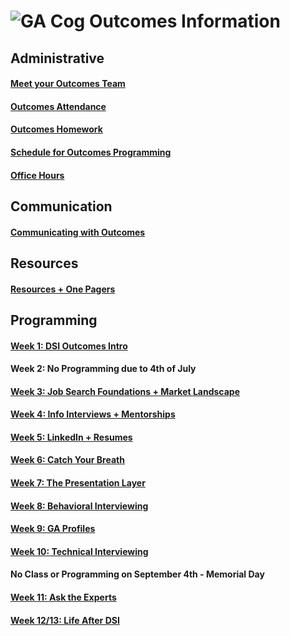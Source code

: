 # ![GA Cog](https://camo.githubusercontent.com/6ce15b81c1f06d716d753a61f5db22375fa684da/68747470733a2f2f67612d646173682e73332e616d617a6f6e6177732e636f6d2f70726f64756374696f6e2f6173736574732f6c6f676f2d39663838616536633963333837313639306533333238306663663535376633332e706e67) Outcomes Information
## Administrative
#### [Meet your Outcomes Team](https://git.generalassemb.ly/dsi-plus/DSI-PLUS-OUTCOMES/wiki/Welcome-to-Outcomes!)
#### [Outcomes Attendance](https://git.generalassemb.ly/dsi-plus/DSI-PLUS-OUTCOMES/wiki/Outcomes-Attendance)
#### [Outcomes Homework](https://git.generalassemb.ly/dsi-plus/DSI-PLUS-OUTCOMES/wiki/Homework)
#### [Schedule for Outcomes Programming](https://git.generalassemb.ly/dsi-plus/DSI-PLUS-OUTCOMES/wiki/DSI-PLUS-Outcomes-Schedule) 
#### [Office Hours](https://git.generalassemb.ly/dsi-plus/DSI-PLUS-OUTCOMES/wiki/Office-Hours) 
## Communication
#### [Communicating with Outcomes](https://git.generalassemb.ly/dsi-plus/DSI-PLUS-OUTCOMES/wiki/Communicating-with-Outcomes)
## Resources
#### [Resources + One Pagers](https://git.generalassemb.ly/dsi-plus/DSI-PLUS-OUTCOMES/wiki/DSI-Resources-and-One-Pagers)
## Programming 
#### [Week 1: DSI Outcomes Intro](https://git.generalassemb.ly/dsi-plus/DSI-PLUS-OUTCOMES/wiki/Week-1:-Intro-to-Outcomes)
#### Week 2: No Programming due to 4th of July
#### [Week 3: Job Search Foundations + Market Landscape](https://git.generalassemb.ly/dsi-plus/DSI-PLUS-OUTCOMES/wiki/Week-2:-Job-Search-Foundations-Market-Landscape)
#### [Week 4: Info Interviews + Mentorships](https://git.generalassemb.ly/DSI-SF-6/outcomes/wiki/Office-Hours)
#### [Week 5: LinkedIn + Resumes](https://git.generalassemb.ly/dsi-plus/DSI-PLUS-OUTCOMES/wiki/Week-4:-Informational-Interviews)
#### [Week 6: Catch Your Breath](https://git.generalassemb.ly/dsi-plus/DSI-PLUS-OUTCOMES/wiki/Week-6:-Catch-Your-Breath)
#### [Week 7: The Presentation Layer](https://git.generalassemb.ly/dsi-plus/DSI-PLUS-OUTCOMES/wiki/Week-7:-The-Presentation-Layer)
#### [Week 8: Behavioral Interviewing](https://git.generalassemb.ly/dsi-plus/DSI-PLUS-OUTCOMES/wiki/Week-8:-Interview-Tips)
#### [Week 9: GA Profiles](https://git.generalassemb.ly/dsi-plus/DSI-PLUS-OUTCOMES/wiki/Week-10:-GA-Alumni-Profile---Cover-Letters)
#### [Week 10: Technical Interviewing](https://git.generalassemb.ly/dsi-plus/DSI-PLUS-OUTCOMES/wiki/Week-11:-Life-After-DSI)
#### No Class or Programming on September 4th - Memorial Day 
#### [Week 11: Ask the Experts](https://git.generalassemb.ly/dsi-plus/DSI-PLUS-OUTCOMES/wiki/Week-11:-Ask-The-Experts)
#### [Week 12/13: Life After DSI](https://git.generalassemb.ly/dsi-plus/DSI-PLUS-OUTCOMES/wiki/Week-11:-Life-After-DSI)

